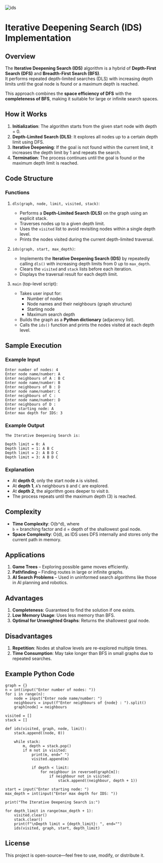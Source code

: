 ![ids](https://github.com/user-attachments/assets/fe9ebdcc-70cd-4354-ada2-7ab7f447a578)
# Iterative Deepening Search (IDS) Implementation

## Overview

The **Iterative Deepening Search (IDS)** algorithm is a hybrid of **Depth-First Search (DFS)** and **Breadth-First Search (BFS)**.  
It performs repeated depth-limited searches (DLS) with increasing depth limits until the goal node is found or a maximum depth is reached.

This approach combines the **space efficiency of DFS** with the **completeness of BFS**, making it suitable for large or infinite search spaces.

## How it Works

1. **Initialization**: The algorithm starts from the given start node with depth = 0.  
2. **Depth-Limited Search (DLS)**: It explores all nodes up to a certain depth limit using DFS.  
3. **Iterative Deepening**: If the goal is not found within the current limit, it increases the depth limit by 1 and repeats the search.  
4. **Termination**: The process continues until the goal is found or the maximum depth limit is reached.

## Code Structure

### Functions

1.  `dls(graph, node, limit, visited, stack)`:
    *   Performs a **Depth-Limited Search (DLS)** on the graph using an explicit stack.
    *   Traverses nodes up to a given depth limit.
    *   Uses the `visited` list to avoid revisiting nodes within a single depth level.
    *   Prints the nodes visited during the current depth-limited traversal.

2.  `ids(graph, start, max_depth)`:
    *   Implements the **Iterative Deepening Search (IDS)** by repeatedly calling `dls()` with increasing depth limits from 0 up to `max_depth`.
    *   Clears the `visited` and `stack` lists before each iteration.
    *   Displays the traversal result for each depth limit.

3.  `main` (top-level script):
    *   Takes user input for:
        - Number of nodes  
        - Node names and their neighbours (graph structure)  
        - Starting node  
        - Maximum search depth
    *   Builds the graph as a **Python dictionary** (adjacency list).
    *   Calls the `ids()` function and prints the nodes visited at each depth level.

## Sample Execution

### Example Input
```
Enter number of nodes: 4
Enter node name/number: A
Enter neighbours of A : B C
Enter node name/number: B
Enter neighbours of B : D
Enter node name/number: C
Enter neighbours of C :
Enter node name/number: D
Enter neighbours of D :
Enter starting node: A
Enter max depth for IDS: 3
```

### Example Output
```
The Iterative Deepening Search is:

Depth limit = 0: A 
Depth limit = 1: A B C 
Depth limit = 2: A B D C 
Depth limit = 3: A B D C
```

### Explanation
* At **depth 0**, only the start node `A` is visited.  
* At **depth 1**, `A`’s neighbours `B` and `C` are explored.  
* At **depth 2**, the algorithm goes deeper to visit `D`.  
* The process repeats until the maximum depth (3) is reached.

## Complexity

* **Time Complexity**: O(b^d), where  
  `b` = branching factor and `d` = depth of the shallowest goal node.
* **Space Complexity**: O(d), as IDS uses DFS internally and stores only the current path in memory.

## Applications

1. **Game Trees** – Exploring possible game moves efficiently.  
2. **Pathfinding** – Finding routes in large or infinite graphs.  
3. **AI Search Problems** – Used in uninformed search algorithms like those in AI planning and robotics.

## Advantages

1. **Completeness**: Guaranteed to find the solution if one exists.  
2. **Low Memory Usage**: Uses less memory than BFS.  
3. **Optimal for Unweighted Graphs**: Returns the shallowest goal node.

## Disadvantages

1. **Repetition**: Nodes at shallow levels are re-explored multiple times.  
2. **Time Consumption**: May take longer than BFS in small graphs due to repeated searches.

## Example Python Code

```
graph = {}
n = int(input("Enter number of nodes: "))
for i in range(n):
    node = input("Enter node name/number: ")
    neighbours = input(f"Enter neighbours of {node} : ").split()
    graph[node] = neighbours

visited = []
stack = []

def ids(visited, graph, node, limit):
    stack.append((node, 0))

    while stack:
        m, depth = stack.pop()
        if m not in visited:
            print(m, end=" ")
            visited.append(m)

            if depth < limit:
                for neighbour in reversed(graph[m]):
                    if neighbour not in visited:
                        stack.append((neighbour, depth + 1))

start = input("Enter starting node: ")
max_depth = int(input("Enter max depth for IDS: "))

print("The Iterative Deepening Search is:")

for depth_limit in range(max_depth + 1):
    visited.clear()
    stack.clear()
    print(f"\nDepth limit = {depth_limit}: ", end="")
    ids(visited, graph, start, depth_limit)
```

## License

This project is open-source—feel free to use, modify, or distribute it.
